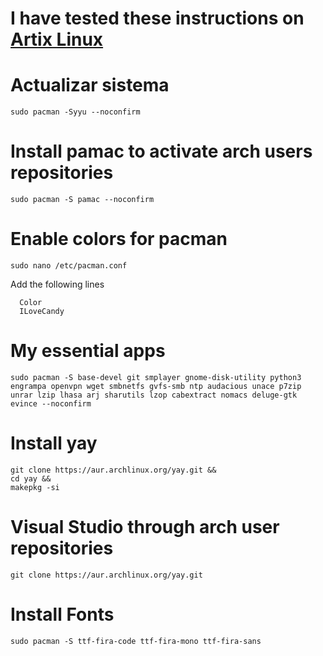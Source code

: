 # I have tested these instructions on [Artix Linux](https://artixlinux.org/)
# Actualizar sistema
```
sudo pacman -Syyu --noconfirm
```
# Install pamac to activate arch users repositories
```
sudo pacman -S pamac --noconfirm
```
# Enable colors for pacman
```
sudo nano /etc/pacman.conf
```
Add the following lines
```
  Color
  ILoveCandy
```
# My essential apps
```
sudo pacman -S base-devel git smplayer gnome-disk-utility python3 engrampa openvpn wget smbnetfs gvfs-smb ntp audacious unace p7zip unrar lzip lhasa arj sharutils lzop cabextract nomacs deluge-gtk evince --noconfirm
```
# Install yay
```
git clone https://aur.archlinux.org/yay.git &&
cd yay &&
makepkg -si
```
# Visual Studio through arch user repositories
```
git clone https://aur.archlinux.org/yay.git
```
# Install Fonts
```
sudo pacman -S ttf-fira-code ttf-fira-mono ttf-fira-sans
```
